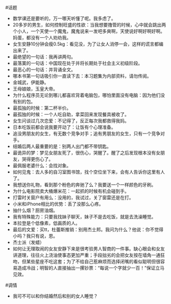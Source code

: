 #话题
- 数学课还是要听的，万一哪天听懂了呢。我多虑了。
- 20多岁的男生，如何控制旺盛的性欲：当我想要撸管的时候，心中就会跳出两个小人，一个天使一个魔鬼，魔鬼说来一发吧多爽啊，天使说好啊好啊好啊。妈蛋，都没有一个人劝劝我。
- 女生安静10分钟会瘦0.5kg：看见没，为了让女人消停一会，这样的谎言都编出来了。
- 最绝望的一句话：我再讲两句。
- 最落寞的一句话：中国现在处于并将长期处于社会主义初级阶段。
- 最恶心的一句话：并背诵全文。
- 哪本书第一句话吸引你一直读下去：本习题集为内部资料，请勿传阅。
- 金城武，伊能静。
- 王母娘娘，玉皇大帝。
- 为什么程序员无论到哪儿都喜欢背着电脑包，哪怕里面没有电脑：因为他们没有别的包。
- 最孤独的时候：第二杯半价。
- 最孤独的时候：一个人吃自助，拿菜回来发现餐具被收了。
- 女生问谈过几次恋爱：不记得了，反正每次我都救得我妈。
- 日本吃饭前都会说我要开动了：让饭有个心理准备。
- 追没男朋友的女生，有无数个竞争对手；追有男朋友的女生，只有一个竞争对手。
- 结婚后两人最重要的是：别两人出门都不带钥匙。
- 最诡异的梦：梦见女朋友死了，很伤心，哭醒了。醒了之后发现根本没有女朋友，哭得更伤心了。
- 最佩服老婆什么：会找对象。
- 如何见鬼：去人多的自习室图书馆，找个空位坐下来，会有人告诉你这里有人了。
- 我想送你礼物，看到那个粉色的奔驰了么？我要送一个一样颜色的牙刷。
- 为什么电影院卖大桶爆米花：一起抓的时候有机会碰到手。
- 打雷时关窗户有用么：没用的，我试过，关了窗雷还是在打。
- 小米和iPhone相比的优势：丢了没那么心疼。
- 抽什么烟？厨房油烟。
- 我有特殊能力：只要我找妹子聊天，妹子不是去吃饭，就是去洗澡睡觉。
- 本拉登是个低像素，低画质的人。
- 最后的文爱：买tt，杜蕾斯推销：别用杰士邦。我问为什么？他说：你不觉得小吗？我只有说，恩。
- 杰士派（发蜡）
- 如何让无理取闹的女友安静下来是很考验男人智商的一件事。缺心眼会和女友讲道理，往往火上浇油使事态更加严重；手段拙劣的会把女友按在墙角一通狂吻，但某些星座不吃这套；为了不给自己惹麻烦而选择闭嘴的看似聪明但很容易造成冷战；明智的人直接抽出一摞钞票：“每说一个字就少一百！”保证立马见效。


#调情
- 我可不可以和你结婚然后和别的女人睡觉？


